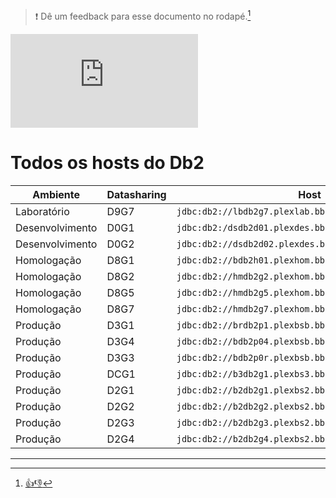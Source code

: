> :exclamation: Dê um feedback para esse documento no rodapé.[^1]

![](https://eni.bb.com.br/eni1/matomo.php?idsite=469&amp;rec=1&amp;url=https://fontes.intranet.bb.com.br/dev/publico/roteiros/-/blob/master/desenvolvendo-solucao-para-nuvem/banco-de-dados/db2/todos-hosts-db2.md&amp;action_name=desenvolvendo-solucao-para-nuvem/banco-de-dados/db2/todos-hosts-db2.md)

# Todos os hosts do Db2

| Ambiente        | Datasharing | Host                                                   |
| --------------- | ----------- | ------------------------------------------------------ |
| Laboratório     | D9G7        | `jdbc:db2://lbdb2g7.plexlab.bb.com.br:7446/LBDB2G7`    |
| Desenvolvimento | D0G1        | `jdbc:db2:/dsdb2d01.plexdes.bb.com.br:446/DSDB2D01`    |
| Desenvolvimento | D0G2        | `jdbc:db2://dsdb2d02.plexdes.bb.com.br:61002/DSDB2D02` |
| Homologação     | D8G1        | `jdbc:db2://bdb2h01.plexhom.bb.com.br:446/BDB2H01`     |
| Homologação     | D8G2        | `jdbc:db2://hmdb2g2.plexhom.bb.com.br:50446/HMDB2G2`   |
| Homologação     | D8G5        | `jdbc:db2://hmdb2g5.plexhom.bb.com.br:61805/HMDB2G5`   |
| Homologação     | D8G7        | `jdbc:db2://hmdb2g7.plexhom.bb.com.br:59010/HMDB2G7`   |
| Produção        | D3G1        | `jdbc:db2://brdb2p1.plexbsb.bb.com.br:446/BRDB2P1`     |
| Produção        | D3G4        | `jdbc:db2://bdb2p04.plexbsb.bb.com.br:50446/BDB2P04`   |
| Produção        | D3G3        | `jdbc:db2://bdb2p0r.plexbsb.bb.com.br:30446/BDB2P0R`   |
| Produção        | DCG1        | `jdbc:db2://b3db2g1.plexbs3.bb.com.br:40446/B3DB2G1`   |
| Produção        | D2G1        | `jdbc:db2://b2db2g1.plexbs2.bb.com.br:61201/B2DB2G1`   |
| Produção        | D2G2        | `jdbc:db2://b2db2g2.plexbs2.bb.com.br:20446/B2DB2G2`   |
| Produção        | D2G3        | `jdbc:db2://b2db2g3.plexbs2.bb.com.br:61240/B2DB2G3`   |
| Produção        | D2G4        | `jdbc:db2://b2db2g4.plexbs2.bb.com.br:61260/B2DB2G4`   |

---

[^1]: [👍👎](http://feedback.dev.intranet.bb.com.br/?origem=roteiros&url_origem=fontes.intranet.bb.com.br/dev/publico/roteiros/-/blob/master/desenvolvendo-solucao-para-nuvem/banco-de-dados/db2/todos-hosts-db2.md&internalidade=desenvolvendo-solucao-para-nuvem/banco-de-dados/db2/todos-hosts-db2)
